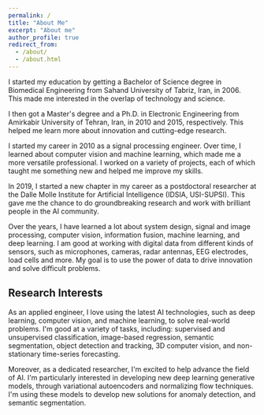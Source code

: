 ```yaml
---
permalink: /
title: "About Me"
excerpt: "About me"
author_profile: true
redirect_from: 
  - /about/
  - /about.html
---
```

I started my education by getting a Bachelor of Science degree in Biomedical Engineering from Sahand University of Tabriz, Iran, in 2006. This made me interested in the overlap of technology and science.

I then got a Master's degree and a Ph.D. in Electronic Engineering from Amirkabir University of Tehran, Iran, in 2010 and 2015, respectively. This helped me learn more about innovation and cutting-edge research.

I started my career in 2010 as a signal processing engineer. Over time, I learned about computer vision and machine learning, which made me a more versatile professional. I worked on a variety of projects, each of which taught me something new and helped me improve my skills.

In 2019, I started a new chapter in my career as a postdoctoral researcher at the Dalle Molle Institute for Artificial Intelligence (IDSIA, USI-SUPSI). This gave me the chance to do groundbreaking research and work with brilliant people in the AI community.

Over the years, I have learned a lot about system design, signal and image processing, computer vision, information fusion, machine learning, and deep learning. I am good at working with digital data from different kinds of sensors, such as microphones, cameras, radar antennas, EEG electrodes, load cells and more. My goal is to use the power of data to drive innovation and solve difficult problems.

## Research Interests

As an applied engineer, I love using the latest AI technologies, such as deep learning, computer vision, and machine learning, to solve real-world problems. I'm good at a variety of tasks, including: supervised and unsupervised classification, image-based regression, semantic segmentation, object detection and tracking, 3D computer vision, and non-stationary time-series forecasting.

Moreover, as a dedicated researcher, I'm excited to help advance the field of AI. I'm particularly interested in developing new deep learning generative models, through variational autoencoders and normalizing flow techniques. I'm using these models to develop new solutions for anomaly detection, and semantic segmentation.







